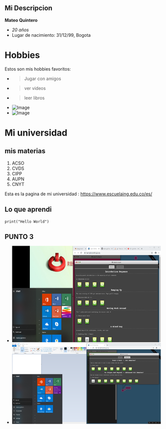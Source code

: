 ## Mi Descripcion
**Mateo Quintero**
- _20 años_
- Lugar de nacimiento:  31/12/99, Bogota
# Hobbies
Estos son mis hobbies favoritos:
- > Jugar con amigos 
- > ver videos
- >leer libros
- ![Image](https://static.rfstat.com/bloggers_folders/user_2540376/my_media/aab8b888-e24f-43af-83db-cc4cd88de9b3.jpeg)
- ![Image](https://www.infobae.com/new-resizer/QoUyggNN67pHuPBpJOSi_-ToJ3w=/750x0/filters:quality(100)/arc-anglerfish-arc2-prod-infobae.s3.amazonaws.com/public/3M3Q5I42BJCC3GJG75NEQXMJBY.jpg)
# Mi universidad
## **mis materias**


 1. ACSO
 2. CVDS
 3. CIPP
 4. AUPN
 5. CNYT

Esta es la pagina de mi universidad :
<https://www.escuelaing.edu.co/es/>

## Lo que aprendi

```
print("Hello World")
```

## PUNTO 3
 
- ![Image](https://github.com/Mateo991231/lab01/blob/master/Quintero/Sources/Picture1.png)
- ![Image](https://github.com/Mateo991231/lab01/blob/master/Quintero/Sources/Picture3.png)
